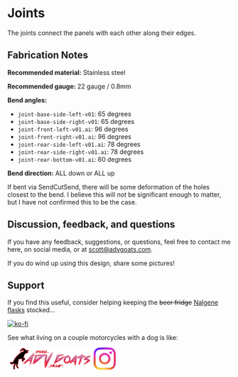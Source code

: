 # Joints

The joints connect the panels with each other along their edges.

## Fabrication Notes

**Recommended material:** Stainless steel

**Recommended gauge:** 22 gauge / 0.8mm

**Bend angles:**

- `joint-base-side-left-v01`: 65 degrees
- `joint-base-side-right-v01`: 65 degrees
- `joint-front-left-v01.ai`: 96 degrees
- `joint-front-right-v01.ai`: 96 degrees
- `joint-rear-side-left-v01.ai`: 78 degrees
- `joint-rear-side-right-v01.ai`: 78 degrees
- `joint-rear-bottom-v01.ai`: 60 degrees

**Bend direction:** ALL down or ALL up

If bent via SendCutSend, there will be some deformation of the holes closest to the bend. I believe this will *not* be significant enough to matter, but I have not confirmed this to be the case.

## Discussion, feedback, and questions

If you have any feedback, suggestions, or questions, feel free to contact me here, on social media, or at scott@advgoats.com.

If you do wind up using this design, share some pictures!

## Support

If you find this useful, consider helping keeping the ~~beer fridge~~ [Nalgene flasks](https://nalgene.com/product/10oz-flask/) stocked...

[![ko-fi](https://ko-fi.com/img/githubbutton_sm.svg)](https://ko-fi.com/N4N86PBC2)

See what living on a couple motorcycles with a dog is like:

[![advgoats.com](../../tower/images/assets/advgoats.png)](https://advgoats.com) [![Instagram](../../tower/images/assets/Instagram_Glyph_Gradient.png)](https://www.instagram.com/surak_and_scott)